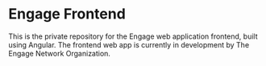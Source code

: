 # Engage Frontend

This is the private repository for the Engage web application frontend, built using Angular. The frontend web app is currently in development by The Engage Network Organization.
